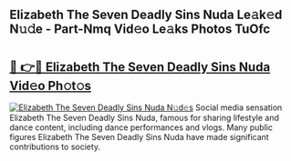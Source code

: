 ## Elizabeth The Seven Deadly Sins Nuda Le𝚊k𝚎d N𝚞𝚍e - Part-Nmq Vid𝚎o Le𝚊ks Photos TuOfc

# <h2><a href="http://fbdr9m.evod.top/?m=Elizabeth+The+Seven+Deadly+Sins+Nuda">🔗 👉🔴 Elizabeth The Seven Deadly Sins Nuda Vid𝚎o Ph𝚘t𝚘s</a></h2>

[![Elizabeth The Seven Deadly Sins Nuda N𝚞d𝚎s](https://i.imgur.com/8V9OHl7.gif)](http://fbdr9m.evod.top/?m=Elizabeth+The+Seven+Deadly+Sins+Nuda)
Social media sensation Elizabeth The Seven Deadly Sins Nuda, famous for sharing lifestyle and dance content, including dance performances and vlogs. Many public figures Elizabeth The Seven Deadly Sins Nuda have made significant contributions to society. 
